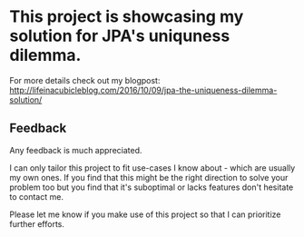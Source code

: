 # This project is showcasing my solution for JPA's uniquness dilemma.
For more details check out my blogpost: http://lifeinacubicleblog.com/2016/10/09/jpa-the-uniqueness-dilemma-solution/

## Feedback

Any feedback is much appreciated.

I can only tailor this project to fit use-cases I know about - which are usually my own ones. If you find that this might be the right direction to solve your problem too but you find that it's suboptimal or lacks features don't hesitate to contact me.

Please let me know if you make use of this project so that I can prioritize further efforts.
